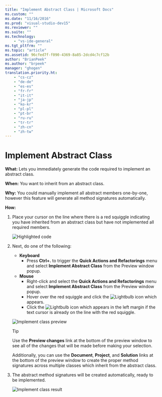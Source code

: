 ```yaml
---
title: "Implement Abstract Class | Microsoft Docs"
ms.custom: ""
ms.date: "11/16/2016"
ms.prod: "visual-studio-dev15"
ms.reviewer: ""
ms.suite: ""
ms.technology: 
    - "vs-ide-general"
ms.tgt_pltfrm: ""
ms.topic: "article"
ms.assetid: 96cfed7f-f090-4369-8a85-2dcd4c7cf12b
author: "BrianPeek"
ms.author: "brpeek"
manager: "ghogen"
translation.priority.ht: 
    - "cs-cz"
    - "de-de"
    - "es-es"
    - "fr-fr"
    - "it-it"
    - "ja-jp"
    - "ko-kr"
    - "pl-pl"
    - "pt-br"
    - "ru-ru"
    - "tr-tr"
    - "zh-cn"
    - "zh-tw"
---
```


# Implement Abstract Class
**What:** Lets you immediately generate the code required to implement an abstract class. 

**When:** You want to inherit from an abstract class.  

**Why:** You could manually implement all abstract members one-by-one, however this feature will generate all method signatures automatically. 

**How:**

1. Place your cursor on the line where there is a red squiggle indicating you have inherited from an abstract class but have not implemented all required members.

   ![Highlighted code](media/abstract_highlight.png)

1. Next, do one of the following:
   * **Keyboard**
     * Press **Ctrl+.** to trigger the **Quick Actions and Refactorings** menu and select **Implement Abstract Class** from the Preview window popup.
   * **Mouse**
     * Right-click and select the **Quick Actions and Refactorings** menu and select **Implement Abstract Class** from the Preview window popup.
     * Hover over the red squiggle and click the ![Lightbulb](media/bulb.png) icon which appears.
     * Click the ![Lightbulb](media/bulb.png) icon which appears in the left margin if the text cursor is already on the line with the red squiggle.

   ![Implement class preview](media/abstract_preview.png)

   >[!TIP]
   >Use the **Preview changes** link at the bottom of the preview window to see all of the changes that will be made before making your selection.
   >
   >Additionally, you can use the **Document**, **Project**, and **Solution** links at the bottom of the preview window to create the proper method signatures across multiple classes which inherit from the abstract class.

1. The abstract method signatures will be created automatically, ready to be implemented.

   ![Implement class result](media/abstract_result.png)
